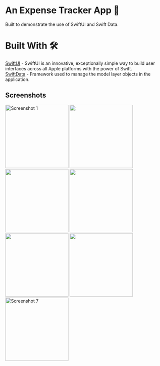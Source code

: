 # An Expense Tracker App 📱

Built to demonstrate the use of SwiftUI and Swift Data.

# Built With 🛠

[SwiftUI](https://developer.apple.com/xcode/swiftui/) - SwiftUI is an innovative, exceptionally simple way to build user interfaces across all Apple platforms with the power of Swift.\
[SwiftData](https://developer.apple.com/xcode/swiftdata/) - Framework used to manage the model layer objects in the application.

## Screenshots

<div>
    <img src="https://github.com/notwarnite/iOS-Expense_Tracker/assets/54807257/a69f202d-34a3-4bc8-82e7-25f83c3a6719" alt="Screenshot 1" width="200"/>
    <img src="https://github.com/notwarnite/iOS-Expense_Tracker/assets/54807257/f10f94c0-780e-42c5-b011-cea59e835843) alt="Screenshot 2" width="200"/>
    <img src="https://github.com/notwarnite/iOS-Expense_Tracker/assets/54807257/f0b6d9a8-0dff-43f7-98da-542436e26b3f) alt="Screenshot 3" width="200"/>
    <img src="https://github.com/notwarnite/iOS-Expense_Tracker/assets/54807257/ca227495-a47b-4df9-8455-b6e6e21168dc) alt="Screenshot 4" width="200"/>
    <img src="https://github.com/notwarnite/iOS-Expense_Tracker/assets/54807257/20a73e4e-c6f5-4320-b584-0a39bac0a6e7) alt="Screenshot 5" width="200"/>
    <img src="https://github.com/notwarnite/iOS-Expense_Tracker/assets/54807257/f6b4104a-4d20-4e30-92b6-cbbc7f31ab99) alt="Screenshot 6" width="200"/>
    <img src="https://github.com/notwarnite/iOS-Expense_Tracker/assets/54807257/85451643-8cb4-4799-9a10-a74ee674cc34" alt="Screenshot 7" width="200"/>

</div>
